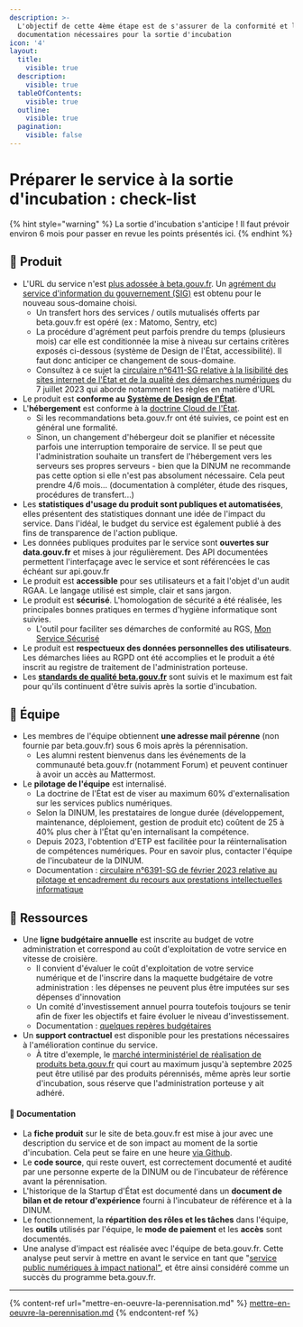 ```yaml
---
description: >-
  L'objectif de cette 4ème étape est de s'assurer de la conformité et la
  documentation nécessaires pour la sortie d'incubation
icon: '4'
layout:
  title:
    visible: true
  description:
    visible: true
  tableOfContents:
    visible: true
  outline:
    visible: true
  pagination:
    visible: false
---
```


# Préparer le service à la sortie d'incubation : check-list

{% hint style="warning" %}
La sortie d'incubation s'anticipe ! Il faut prévoir environ 6 mois pour passer en revue les points présentés ici.
{% endhint %}

## 🧪 Produit <a href="#produit" id="produit"></a>

* L'URL du service n'est [plus adossée à beta.gouv.fr](https://doc.incubateur.net/communaute/travailler-a-beta-gouv/jutilise-les-outils-de-la-communaute/sous-domaine-beta-gouv-fr#migration-hors-des-noms-de-domaine-.beta.gouv.fr). Un [agrément du service d'information du gouvernement (SIG)](https://www.systeme-de-design.gouv.fr/utilisation-et-organisation/procedure-des-agrements/) est obtenu pour le nouveau sous-domaine choisi.
  * Un transfert hors des services / outils mutualisés offerts par beta.gouv.fr est opéré (ex : Matomo, Sentry, etc)
  * La procédure d'agrément peut parfois prendre du temps (plusieurs mois) car elle est conditionnée la mise à niveau sur certains critères exposés ci-dessous (système de Design de l'État, accessibilité). Il faut donc anticiper ce changement de sous-domaine.
  * Consultez à ce sujet la [circulaire n°6411-SG relative à la lisibilité des sites internet de l'État et de la qualité des démarches numériques](https://www.systeme-de-design.gouv.fr/a-propos/articles/circulaire-d-application/) du 7 juillet 2023 qui aborde notamment les règles en matière d'URL
* Le produit est **conforme au** [**Système de Design de l'État**](https://www.systeme-de-design.gouv.fr/).
* L'**hébergement** est conforme à la [doctrine Cloud de l'État](https://www.numerique.gouv.fr/services/cloud/doctrine/).
  * Si les recommandations beta.gouv.fr ont été suivies, ce point est en général une formalité.
  * Sinon, un changement d'hébergeur doit se planifier et nécessite parfois une interruption temporaire de service. Il se peut que l'administration souhaite un transfert de l'hébergement vers les serveurs ses propres serveurs - bien que la DINUM ne recommande pas cette option si elle n'est pas absolument nécessaire. Cela peut prendre 4/6 mois... (documentation à compléter, étude des risques, procédures de transfert...)
* Les **statistiques d'usage du produit sont publiques et automatisées**, elles présentent des statistiques donnant une idée de l'impact du service. Dans l'idéal, le budget du service est également publié à des fins de transparence de l'action publique.
* Les données publiques produites par le service sont **ouvertes sur data.gouv.fr** et mises à jour régulièrement. Des API documentées permettent l'interfaçage avec le service et sont référencées le cas échéant sur api.gouv.fr
* Le produit est **accessible** pour ses utilisateurs et a fait l'objet d'un audit RGAA. Le langage utilisé est simple, clair et sans jargon.
* Le produit est **sécurisé**. L'homologation de sécurité a été réalisée, les principales bonnes pratiques en termes d'hygiène informatique sont suivies.
  * L'outil pour faciliter ses démarches de conformité au RGS, [Mon Service Sécurisé](https://www.monservicesecurise.beta.gouv.fr/)
* Le produit est **respectueux des données personnelles des utilisateurs**. Les démarches liées au RGPD ont été accomplies et le produit a été inscrit au registre de traitement de l'administration porteuse.
* Les [**standards de qualité beta.gouv.fr**](https://doc.incubateur.net/communaute/gerer-sa-startup-detat-ou-de-territoires-au-quotidien/je-fais-des-choix-technologique/standards-de-qualite-beta.gouv.fr) sont suivis et le maximum est fait pour qu'ils continuent d'être suivis après la sortie d'incubation.

## 👥 Équipe <a href="#equipe" id="equipe"></a>

* Les membres de l'équipe obtiennent **une adresse mail pérenne** (non fournie par beta.gouv.fr) sous 6 mois après la pérennisation.
  * Les alumni restent bienvenus dans les événements de la communauté beta.gouv.fr (notamment Forum) et peuvent continuer à avoir un accès au Mattermost.
* Le **pilotage de l'équipe** est internalisé.
  * La doctrine de l'État est de viser au maximum 60% d'externalisation sur les services publics numériques.
  * Selon la DINUM, les prestataires de longue durée (développement, maintenance, déploiement, gestion de produit etc) coûtent de 25 à 40% plus cher à l'État qu'en internalisant la compétence.
  * Depuis 2023, l'obtention d'ETP est facilitée pour la réinternalisation de compétences numériques. Pour en savoir plus, contacter l'équipe de l'incubateur de la DINUM.
  * Documentation : [circulaire n°6391-SG de février 2023 relative au pilotage et encadrement du recours aux prestations intellectuelles informatique](https://www.legifrance.gouv.fr/circulaire/id/45407?origin=list)

## 💸 Ressources <a href="#ressources" id="ressources"></a>

* Une **ligne budgétaire annuelle** est inscrite au budget de votre administration et correspond au coût d'exploitation de votre service en vitesse de croisière.
  * Il convient d'évaluer le coût d'exploitation de votre service numérique et de l'inscrire dans la maquette budgétaire de votre administration : les dépenses ne peuvent plus être imputées sur ses dépenses d'innovation
  * Un comité d'investissement annuel pourra toutefois toujours se tenir afin de fixer les objectifs et faire évoluer le niveau d'investissement.
  * Documentation : [quelques repères budgétaires](https://doc.incubateur.net/communaute/gerer-sa-startup-detat-ou-de-territoires-au-quotidien/gestion-administrative/guide-de-financement-des-startups-detat/1.-reperes-pour-decideuses-et-decideurs-publics-sur-le-cout-des-services-numeriques)
* Un **support contractuel** est disponible pour les prestations nécessaires à l'amélioration continue du service.
  * À titre d'exemple, le [marché interministériel de réalisation de produits beta.gouv.fr](https://doc.incubateur.net/communaute/gerer-sa-startup-detat-ou-de-territoires-au-quotidien/decouvrir-les-differents-metiers-dune-startup-detat/recrutement/marches-publics-beta.gouv.fr/marche-interministeriel-beta) qui court au maximum jusqu'à septembre 2025 peut être utilisé par des produits pérennisés, même après leur sortie d'incubation, sous réserve que l'administration porteuse y ait adhéré.

#### 📁 Documentation <a href="#documentation" id="documentation"></a>

* La **fiche produit** sur le site de beta.gouv.fr est mise à jour avec une description du service et de son impact au moment de la sortie d'incubation. Cela peut se faire en une heure [via Github](https://github.com/betagouv/beta.gouv.fr).
* Le **code source**, qui reste ouvert, est correctement documenté et audité par une personne experte de la DINUM ou de l'incubateur de référence avant la pérennisation.
* L'historique de la Startup d'État est documenté dans un **document de bilan et de retour d'expérience** fourni à l'incubateur de référence et à la DINUM.
* Le fonctionnement, la **répartition des rôles et les tâches** dans l'équipe, les **outils** utilisés par l'équipe, le **mode de paiement** et les **accès** sont documentés.
* Une analyse d'impact est réalisée avec l'équipe de beta.gouv.fr. Cette analyse peut servir à mettre en avant le service en tant que "[service public numériques à impact national"](https://doc.incubateur.net/communaute/gerer-sa-startup-detat-ou-de-territoires-au-quotidien/la-vie-dune-se/acceleration/services-numeriques-a-impact-national), et être ainsi considéré comme un succès du programme beta.gouv.fr.

***

{% content-ref url="mettre-en-oeuvre-la-perennisation.md" %}
[mettre-en-oeuvre-la-perennisation.md](mettre-en-oeuvre-la-perennisation.md)
{% endcontent-ref %}
